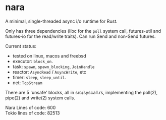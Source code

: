 # nara

A minimal, single-threaded async i/o runtime for Rust.

Only has three dependencies (libc for the `poll` system call, futures-util and futures-io
for the read/write traits). Can run Send and non-Send futures.

Current status:

- tested on linux, macos and freebsd
- executor: `block_on`.
- task: `spawn`, `spawn_blocking`, `JoinHandle`
- reactor: `AsyncRead` / `AsyncWrite`, etc
- timer: `sleep`, `sleep_until`.
- net: `TcpStream`

There are 5 'unsafe' blocks, all in src/syscall.rs, implementing
the poll(2), pipe(2) and write(2) system calls.

Nara Lines of code:  600  
Tokio lines of code: 82513

